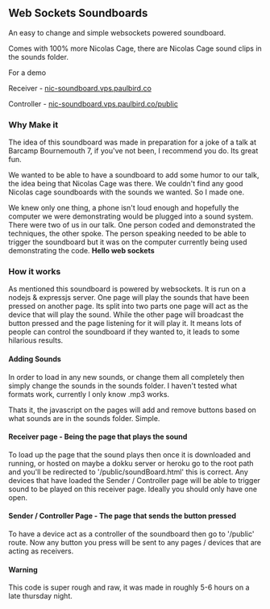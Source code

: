 ## Web Sockets Soundboards

An easy to change and simple websockets powered soundboard.

Comes with 100% more Nicolas Cage, there are Nicolas Cage sound clips in the sounds folder.

For a demo

Receiver - [nic-soundboard.vps.paulbird.co](http://nic-soundboard.vps.paulbird.co)

Controller - [nic-soundboard.vps.paulbird.co/public](http://nic-soundboard.vps.paulbird.co/public)

### Why Make it

The idea of this soundboard was made in preparation for a joke of a talk at Barcamp Bournemouth 7, if you've not been, I recommend you do. Its great fun.

We wanted to be able to have a soundboard to add some humor to our talk, the idea being that Nicolas Cage was there. We couldn't find any good Nicolas cage soundboards with the sounds we wanted. So I made one.

We knew only one thing, a phone isn't loud enough and hopefully the computer we were demonstrating would be plugged into a sound system. There were two of us in our talk. One person coded and demonstrated the techniques, the other spoke. The person speaking needed to be able to trigger the soundboard but it was on the computer currently being used demonstrating the code. __Hello web sockets__

### How it works

As mentioned this soundboard is powered by websockets. It is run on a nodejs & expressjs server. One page will play the sounds that have been pressed on another page. Its split into two parts one page will act as the device that will play the sound. While the other page will broadcast the button pressed and the page listening for it will play it. It means lots of people can control the soundboard if they wanted to, it leads to some hilarious results.

#### Adding Sounds

In order to load in any new sounds, or change them all completely then simply change the sounds in the sounds folder. I haven't tested what formats work, currently I only know .mp3 works.

Thats it, the javascript on the pages will add and remove buttons based on what sounds are in the sounds folder. Simple.

#### Receiver page - Being the page that plays the sound

To load up the page that the sound plays then once it is downloaded and running, or hosted on maybe a dokku server or heroku go to the root path and you'll be redirected to '/public/soundBoard.html' this is correct. Any devices that have loaded the Sender / Controller page will be able to trigger sound to be played on this receiver page. Ideally you should only have one open.

#### Sender / Controller Page - The page that sends the button pressed

To have a device act as a controller of the soundboard then go to '/public' route. Now any button you press will be sent to any pages / devices that are acting as receivers.

#### Warning

This code is super rough and raw, it was made in roughly 5-6 hours on a late thursday night.
